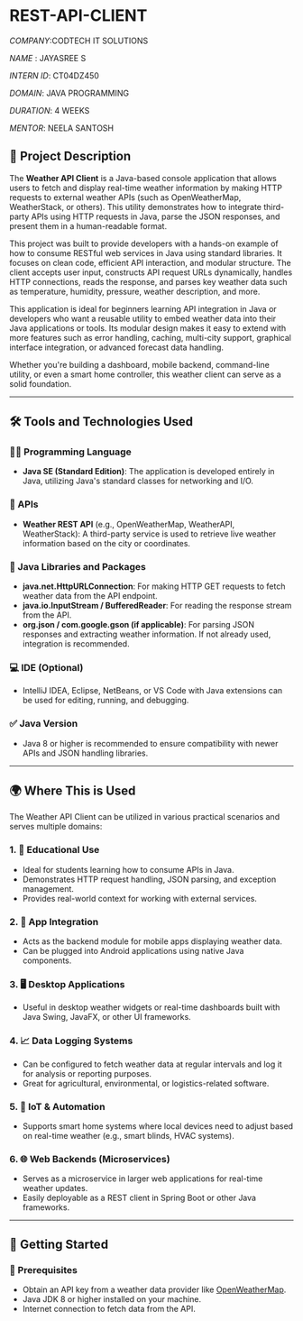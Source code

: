 # REST-API-CLIENT

*COMPANY*:CODTECH IT SOLUTIONS

*NAME* : JAYASREE S

*INTERN ID*: CT04DZ450

*DOMAIN*: JAVA PROGRAMMING

*DURATION*: 4 WEEKS

*MENTOR*: NEELA SANTOSH

## 📌 Project Description

The **Weather API Client** is a Java-based console application that allows users to fetch and display real-time weather information by making HTTP requests to external weather APIs (such as OpenWeatherMap, WeatherStack, or others). This utility demonstrates how to integrate third-party APIs using HTTP requests in Java, parse the JSON responses, and present them in a human-readable format.

This project was built to provide developers with a hands-on example of how to consume RESTful web services in Java using standard libraries. It focuses on clean code, efficient API interaction, and modular structure. The client accepts user input, constructs API request URLs dynamically, handles HTTP connections, reads the response, and parses key weather data such as temperature, humidity, pressure, weather description, and more.

This application is ideal for beginners learning API integration in Java or developers who want a reusable utility to embed weather data into their Java applications or tools. Its modular design makes it easy to extend with more features such as error handling, caching, multi-city support, graphical interface integration, or advanced forecast data handling.

Whether you're building a dashboard, mobile backend, command-line utility, or even a smart home controller, this weather client can serve as a solid foundation.

---

## 🛠️ Tools and Technologies Used

### 👨‍💻 Programming Language
- **Java SE (Standard Edition)**: The application is developed entirely in Java, utilizing Java's standard classes for networking and I/O.

### 🔗 APIs
- **Weather REST API** (e.g., OpenWeatherMap, WeatherAPI, WeatherStack): A third-party service is used to retrieve live weather information based on the city or coordinates.

### 🧰 Java Libraries and Packages
- **java.net.HttpURLConnection**: For making HTTP GET requests to fetch weather data from the API endpoint.
- **java.io.InputStream / BufferedReader**: For reading the response stream from the API.
- **org.json / com.google.gson (if applicable)**: For parsing JSON responses and extracting weather information. If not already used, integration is recommended.

### 💻 IDE (Optional)
- IntelliJ IDEA, Eclipse, NetBeans, or VS Code with Java extensions can be used for editing, running, and debugging.

### ✅ Java Version
- Java 8 or higher is recommended to ensure compatibility with newer APIs and JSON handling libraries.

---

## 🌍 Where This is Used

The Weather API Client can be utilized in various practical scenarios and serves multiple domains:

### 1. 🔎 Educational Use
- Ideal for students learning how to consume APIs in Java.
- Demonstrates HTTP request handling, JSON parsing, and exception management.
- Provides real-world context for working with external services.

### 2. 📱 App Integration
- Acts as the backend module for mobile apps displaying weather data.
- Can be plugged into Android applications using native Java components.

### 3. 🖥️ Desktop Applications
- Useful in desktop weather widgets or real-time dashboards built with Java Swing, JavaFX, or other UI frameworks.

### 4. 📈 Data Logging Systems
- Can be configured to fetch weather data at regular intervals and log it for analysis or reporting purposes.
- Great for agricultural, environmental, or logistics-related software.

### 5. 🔧 IoT & Automation
- Supports smart home systems where local devices need to adjust based on real-time weather (e.g., smart blinds, HVAC systems).

### 6. 🌐 Web Backends (Microservices)
- Serves as a microservice in larger web applications for real-time weather updates.
- Easily deployable as a REST client in Spring Boot or other Java frameworks.

---

## 🚀 Getting Started

### 🔑 Prerequisites
- Obtain an API key from a weather data provider like [OpenWeatherMap](https://openweathermap.org/api).
- Java JDK 8 or higher installed on your machine.
- Internet connection to fetch data from the API.

